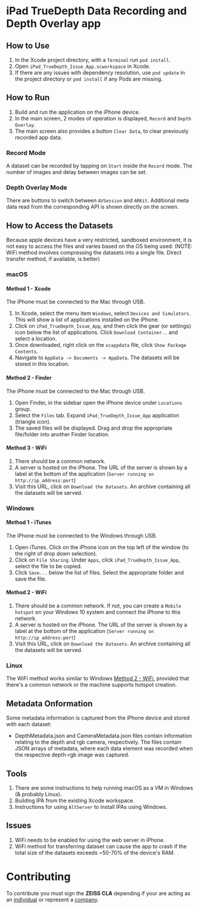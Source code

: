 # iPad TrueDepth Data Recording and Depth Overlay app


## How to Use
1. In the Xcode project directory, with a `Terminal` run `pod install`.
2. Open `iPad_TrueDepth_Issue_App.xcworkspace` in Xcode.
3. If there are any issues with dependency resolution, use `pod update` in the project directory or `pod install` if any Pods are missing.

## How to Run
1. Build and run the application on the iPhone device.
2. In the main screen, 2 modes of operation is displayed, `Record` and `Depth Overlay`.
3. The main screen also provides a button `Clear Data`, to clear previously recorded app data.
### Record Mode
A dataset can be recorded by tapping on `Start` inside the `Record` mode.
The number of images and delay between images can be set.

### Depth Overlay Mode
There are buttons to switch between `AVSession` and `ARKit`.
Additional meta data read from the corresponding API is shown directly on the screen.

## How to Access the Datasets
Because apple devices have a very restricted, sandboxed environment, it is not easy to access the files and varies based on the OS being used:
(NOTE: WiFi method involves compressing the datasets into a single file. Direct transfer method, if available, is better)

### macOS

#### Method 1 - Xcode
The iPhone must be connected to the Mac through USB.
1. In Xcode, select the menu item `Windows`, select `Devices and Simulators`.
    This will show a list of applications installed on the iPhone.
2. Click on `iPad_TrueDepth_Issue_App`, and then click the gear (or settings) icon below the list of applications.
    Click `Download Container..` and select a location.
3. Once downloaded, right click on the `xcappdata` file, click `Show Package Contents`.
4. Navigate to `AppData -> Documents -> AppData`. The datasets will be stored in this location.

#### Method 2 - Finder
The iPhone must be connected to the Mac through USB.
1. Open Finder, in the sidebar open the iPhone device under `Locations` group.
2. Select the `Files` tab. Expand `iPad_TrueDepth_Issue_App` application (triangle icon).
3. The saved files will be displayed. Drag and drop the appropriate file/folder into another Finder location.

#### Method 3 - WiFi
1. There should be a common network.
2. A server is hosted on the iPhone.
    The URL of the server is shown by a label at the bottom of the application (`Server running on http://ip_address:port`)
3. Visit this URL, click on `Download the Datasets`. An archive containing all the datasets will be served.

### Windows
#### Method 1 - iTunes
The iPhone must be connected to the Windows through USB.
1. Open iTunes. Click on the iPhone icon on the top left of the window (to the right of drop down selection).
2. Click on `File Sharing`. Under `Apps`, click `iPad_TrueDepth_Issue_App`, select the file to be copied.
3. Click `Save...` below the list of files. Select the appropriate folder and save the file.

#### Method 2 - WiFi
1. There should be a common network.
    If not, you can create a `Mobile hotspot` on your Windows 10 system and connect the iPhone to this network.
2. A server is hosted on the iPhone.
    The URL of the server is shown by a label at the bottom of the application (`Server running on http://ip_address:port`)
3. Visit this URL, click on `Download the Datasets`. An archive containing all the datasets will be served.

### Linux
The WiFi method works similar to Windows [Method 2 - WiFi](#Method-2---WiFi), provided that there's a common network or the machine supports hotspot creation.

## Metadata Onformation
Some metadata information is captured from the iPhone device and stored with each dataset:
- DepthMetadata.json and CameraMetadata.json files contain information relating to the depth and rgb camera, respectively. The files contain JSON arrays of metadata, where each data element was recorded when the respective depth-rgb image was captured.

## Tools
1. There are some instructions to help running macOS as a VM in Windows (& probably Linux).
1. Building IPA from the existing Xcode workspace.
1. Instructions for using `AltServer` to install IPAs using Windows.

## Issues
1. WiFi needs to be enabled for using the web server in iPhone.
1. WiFi method for transferring dataset can cause the app to crash if the total size of the datasets exceeds ~50-70% of the device's RAM.

# Contributing
To contribute you must sign the **ZEISS CLA** depending if your are acting as an [individual](zeiss_indv_cla.txt) or represent a [company](zeiss_corp_cla.txt).
